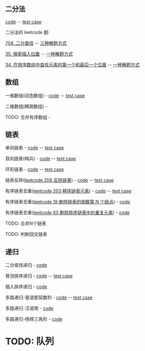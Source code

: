 


## 二分法
[code](src/main/java/com/kino/algorithm/a_binary/BinarySearch.java) -- [test case](src/test/java/com/kino/algorithm/a_binary/TestBinarySearch.java)

二分法的 leetcode 题: 

[704. 二分查找](https://leetcode.cn/problems/binary-search/) -- [三种解题方式](src/test/java/com/kino/algorithm/a_binary/LeetCodeTest704.java)

[35. 搜索插入位置](https://leetcode.cn/problems/search-insert-position/) -- [一种解题方式](src/test/java/com/kino/algorithm/a_binary/LeetCodeTest35.java)

[34. 在排序数组中查找元素的第一个和最后一个位置](https://leetcode.cn/problems/find-first-and-last-position-of-element-in-sorted-array/) -- [一种解题方式](src/test/java/com/kino/algorithm/a_binary/LeetCodeTest34.java)

## 数组
一维数组(动态数组) - [code](src/main/java/com/kino/algorithm/b_array/KinoArray.java) -- [test case](src/test/java/com/kino/algorithm/b_array/KinoArrayTest.java)

二维数组(稀疏数组) - 

TODO: 合并有序数组 -

## 链表
单向链表 - [code](src/main/java/com/kino/algorithm/c_linked/SinglyLinkedList.java) -- [test case](src/test/java/com/kino/algorithm/c_linked/SinglyLinkedListTest.java)

双向链表(哨兵) - [code](src/main/java/com/kino/algorithm/c_linked/DoubleLinkedSentinelList.java) -- [test case](src/test/java/com/kino/algorithm/c_linked/DoubleLinkedSentinelListTest.java)

环形链表 - [code](src/main/java/com/kino/algorithm/c_linked/CycleLinkedSentinelList.java) -- [test case](src/main/java/com/kino/algorithm/c_linked/CycleLinkedSentinelList.java)

链表反转([leetcode 206 反转链表](https://leetcode.cn/problems/reverse-linked-list/)) - [code](src/main/java/com/kino/algorithm/c_linked/ReverseLinkedList.java) -- [test case](src/test/java/com/kino/algorithm/c_linked/ReverseLinkedListTest.java)

有序链表去重([leetcode 203 移除链表元素](https://leetcode.cn/problems/remove-linked-list-elements/)) - [code](src/main/java/com/kino/algorithm/c_linked/Leetcode203.java) -- [test case](src/test/java/com/kino/algorithm/c_linked/Leetcode203Test.java)

有序链表去重([leetcode 19 删除链表的倒数第 N 个结点](https://leetcode.cn/problems/remove-nth-node-from-end-of-list/)) - [code](src/main/java/com/kino/algorithm/c_linked/Leetcode19.java) 

有序链表去重([leetcode 83 删除排序链表中的重复元素](https://leetcode.cn/problems/remove-duplicates-from-sorted-list/)) - [code](src/main/java/com/kino/algorithm/c_linked/Leetcode83.java)


TODO: 合并N个链表

TODO: 判断回文链表


## 递归
二分查找递归 - [code](src/main/java/com/kino/algorithm/a_binary/BinarySearch.java)

冒泡排序递归 - [code](src/main/java/com/kino/algorithm/d_sort/BubbleSort.java) -- [test case](src/test/java/com/kino/algorithm/d_sort/BubbleSortTest.java)

插入排序递归 - [code](src/main/java/com/kino/algorithm/d_sort/InsertSort.java)

多路递归-斐波那契数列 - [code](src/main/java/com/kino/algorithm/e_recursion/Fibonacci.java) -- [test case](src/test/java/com/kino/algorithm/e_recursion/FibonacciTest.java)

多路递归-汉诺塔 - [code](src/main/java/com/kino/algorithm/e_recursion/Tower.java)

多路递归-杨辉三角形 - [code](src/main/java/com/kino/algorithm/e_recursion/PascalTriangle.java)


# TODO: 队列
